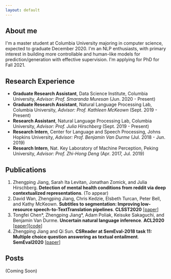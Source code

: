 ```yaml
---
layout: default
---
```


## About me

I'm a master student at Columbia University majoring in computer science, expected to graduate December 2020. I'm an NLP enthusiasts, with primary interest in building more controllable and human-like models for prediction/generation with effective supervision. I'm applying for PhD for Fall 2021.

## Research Experience

- **Graduate Research Assistant**, Data Science Institute, Columbia University, _Advisor: Prof. Smaranda Muresan_ (Jun. 2020 - Present)
- **Graduate Research Assistant**, Natural Language Processing Lab, Columbia University, _Advisor: Prof. Kathleen McKeown_ (Sept. 2019 - Present)
- **Research Assistant**, Natural Language Processing Lab, Columbia University, _Advisor: Prof. Julia Hirschberg_ (Sept. 2019 - Present)
- **Research Intern**, Center for Language and Speech Processing, Johns Hopkins University, _Advisor: Prof. Benjamin Van Durme_ (Jul. 2018 - Jun. 2019)
- **Research Intern**, Nat. Key Laboratory of Machine Perception, Peking University, _Advisor: Prof. Zhi-Hong Deng_ (Apr. 2017, Jul. 2019)

## Publications

1. Zhengping Jiang, Sarah Ita Levitan, Jonathan Zomick, and Julia Hirschberg. **Detection of mental health conditions from reddit via deep contextualized representations**. (To appear)
2. David Wan, Zhengping Jiang, Chris Kedzie, Elsbeth Turcan, Peter Bell, and Kathy McKeown. **Subtitles to segmentation: Improving low-resource speech-to-TextTranslation pipelines**. __CLSST2020__ \[[paper](https://www.aclweb.org/anthology/2020.clssts-1.11.pdf)\]
3. Tongfei Chen\*, Zhengping Jiang\*, Adam Poliak, Keisuke Sakaguchi, and Benjamin Van Durme. **Uncertain natural language inference**. __ACL2020__ \[[paper](https://www.aclweb.org/anthology/2020.acl-main.774.pdf)\]\[[code](https://nlp.jhu.edu/unli/)\]
4. Zhengping Jiang and Qi Sun. **CSReader at SemEval-2018 task 11: Multiple choice question answering as textual entailment**. __SemEval2020__ \[[paper](https://www.aclweb.org/anthology/S18-1176.pdf)\]

## Posts

(Coming Soon)
